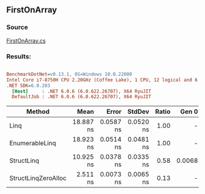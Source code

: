 ﻿## FirstOnArray

### Source
[FirstOnArray.cs](../../src/StructLinq.Benchmark/FirstOnArray.cs)

### Results:
``` ini

BenchmarkDotNet=v0.13.1, OS=Windows 10.0.22000
Intel Core i7-8750H CPU 2.20GHz (Coffee Lake), 1 CPU, 12 logical and 6 physical cores
.NET SDK=6.0.203
  [Host]     : .NET 6.0.6 (6.0.622.26707), X64 RyuJIT
  DefaultJob : .NET 6.0.6 (6.0.622.26707), X64 RyuJIT


```
|              Method |      Mean |     Error |    StdDev | Ratio |  Gen 0 | Allocated |
|-------------------- |----------:|----------:|----------:|------:|-------:|----------:|
|                Linq | 18.887 ns | 0.0587 ns | 0.0520 ns |  1.00 |      - |         - |
|      EnumerableLinq | 18.923 ns | 0.0514 ns | 0.0481 ns |  1.00 |      - |         - |
|          StructLinq | 10.925 ns | 0.0378 ns | 0.0335 ns |  0.58 | 0.0068 |      32 B |
| StructLinqZeroAlloc |  2.511 ns | 0.0073 ns | 0.0065 ns |  0.13 |      - |         - |
